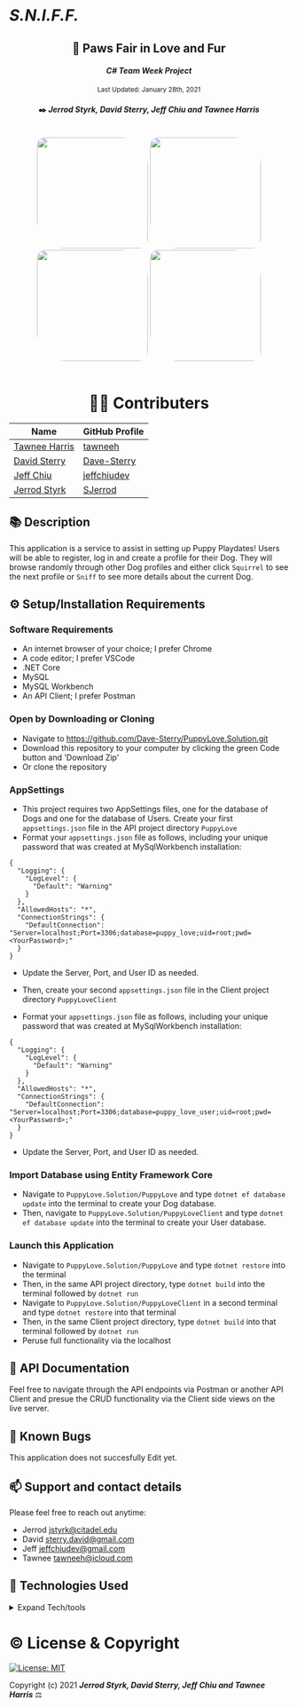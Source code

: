 # _S.N.I.F.F._


<div align="center">

## 🐾 Paws Fair in Love and Fur

#### _C# Team Week Project_ 

<p>
  <small>Last Updated: January 28th, 2021</small>
</p>

#### ✒️ _**Jerrod Styrk, David Sterry, Jeff Chiu and Tawnee Harris**_
<br>
<img src="https://github.com/tawneeh.png" width="200px" height="auto" style="border-radius: 15px 50px;">
<img src="https://github.com/Dave-Sterry.png" width="200px" height="auto" style="border-radius: 15px 50px;"><br>
<img src="https://github.com/jeffchiudev.png" width="200px" height="auto" style="border-radius: 15px 50px;">
<img src="https://github.com/SJerrod.png" width="200px" height="auto" style="border-radius: 15px 50px;"><br>

<br>

# 🧑‍💻 Contributers
| Name | GitHub Profile |
|------|----------------|
|[Tawnee Harris](https://www.linkedin.com/in/tawneeh/)|[tawneeh](https://github.com/tawneeh)|
|[David Sterry](https://www.linkedin.com/in/david-sterry-developer/)|[Dave-Sterry](https://github.com/Dave-Sterry.png)|
|[Jeff Chiu](https://www.linkedin.com/in/jeff-chiu-developer/)|[jeffchiudev](https://github.com/jeffchiudev)|
|[Jerrod Styrk](https://www.linkedin.com/in/styrk-jerrodm/)|[SJerrod](https://github.com/SJerrod)|

</div>

## 📚 Description

This application is a service to assist in setting up Puppy Playdates! Users will be able to register, log in and create a profile for their Dog. They will browse randomly through other Dog profiles and either click `Squirrel` to see the next profile or `Sniff` to see more details about the current Dog.

## ⚙️ Setup/Installation Requirements

### Software Requirements
* An internet browser of your choice; I prefer Chrome
* A code editor; I prefer VSCode
* .NET Core
* MySQL
* MySQL Workbench
* An API Client; I prefer Postman

### Open by Downloading or Cloning
* Navigate to <https://github.com/Dave-Sterry/PuppyLove.Solution.git>
* Download this repository to your computer by clicking the green Code button and 'Download Zip'
* Or clone the repository

### AppSettings
* This project requires two AppSettings files, one for the database of Dogs and one for the database of Users. Create your first `appsettings.json` file in the API project directory `PuppyLove`
* Format your `appsettings.json` file as follows, including your unique password that was created at MySqlWorkbench installation:
```
{
  "Logging": {
    "LogLevel": {
      "Default": "Warning"
    }
  },
  "AllowedHosts": "*",
  "ConnectionStrings": {
    "DefaultConnection": "Server=localhost;Port=3306;database=puppy_love;uid=root;pwd=<YourPassword>;"
  }
}
```
* Update the Server, Port, and User ID as needed.

* Then, create your second `appsettings.json` file in the Client project directory `PuppyLoveClient`
* Format your `appsettings.json` file as follows, including your unique password that was created at MySqlWorkbench installation:
```
{
  "Logging": {
    "LogLevel": {
      "Default": "Warning"
    }
  },
  "AllowedHosts": "*",
  "ConnectionStrings": {
    "DefaultConnection": "Server=localhost;Port=3306;database=puppy_love_user;uid=root;pwd=<YourPassword>;"
  }
}
```
* Update the Server, Port, and User ID as needed.

### Import Database using Entity Framework Core
* Navigate to `PuppyLove.Solution/PuppyLove` and type `dotnet ef database update` into the terminal to create your Dog database.
* Then, navigate to `PuppyLove.Solution/PuppyLoveClient` and type `dotnet ef database update` into the terminal to create your User database.

### Launch this Application
* Navigate to `PuppyLove.Solution/PuppyLove` and type `dotnet restore` into the terminal
* Then, in the same API project directory, type `dotnet build` into the terminal followed by `dotnet run`
* Navigate to `PuppyLove.Solution/PuppyLoveClient` in a second terminal and type `dotnet restore` into that terminal
* Then, in the same Client project directory, type `dotnet build` into that terminal followed by `dotnet run`
* Peruse full functionality via the localhost

## 	📝 API Documentation

Feel free to navigate through the API endpoints via Postman or another API Client and presue the CRUD functionality via the Client side views on the live server.


## 🐛 Known Bugs

This application does not succesfully Edit yet. 

## 📫 Support and contact details

Please feel free to reach out anytime:

* Jerrod <jstyrk@citadel.edu>
* David <sterry.david@gmail.com>
* Jeff <jeffchiudev@gmail.com>
* Tawnee <tawneeh@icloud.com>

## 💾 Technologies Used

<details>
  <summary>Expand Tech/tools</summary>

* [ASP.NET Core MVC](https://docs.microsoft.com/en-us/aspnet/core/mvc/overview?view=aspnetcore-3.1)
* [Bootstrap Components](https://getbootstrap.com/docs/3.3/components/)
* [C#](https://docs.microsoft.com/en-us/dotnet/csharp/)
* [Entity Framework Core 2.2.0](https://docs.microsoft.com/en-us/ef/core/)
* [MySQL 8.0.20 for Linux](https://dev.mysql.com/)
* [Postman](postman.com)

</details>

# ©️ License & Copyright

[![License: MIT](https://img.shields.io/badge/License-MIT-yellow.svg)](https://opensource.org/licenses/MIT)

Copyright (c) 2021 **_Jerrod Styrk, David Sterry, Jeff Chiu and Tawnee Harris_** ⚖️